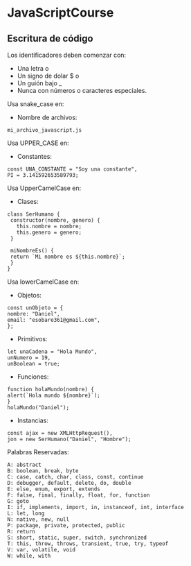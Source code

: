 # JavaScriptCourse

## Escritura de código

  Los identificadores deben comenzar con:
   - Una letra o
   - Un signo de dolar $ o
   - Un guión bajo _
   - Nunca con números o caracteres especiales.
   
   Usa snake_case en:
   - Nombre de archivos:
   ~~~
   mi_archivo_javascript.js
   ~~~
   Usa UPPER_CASE en:
   - Constantes:
   ~~~
   const UNA_CONSTANTE = "Soy una constante",
   PI = 3.141592653589793;
   ~~~
   Usa UpperCamelCase en:
   - Clases:
   ~~~
   class SerHumano {
    constructor(nombre, genero) {
      this.nombre = nombre;
      this.genero = genero;
    }

    miNombreEs() {
    return `Mi nombre es ${this.nombre}`;
    }
   }
   ~~~
   Usa lowerCamelCase en:
   - Objetos:
   ~~~
   const unObjeto = {
   nombre: "Daniel",
   email: "esobare361@gmail.com",
   };
   ~~~
   - Primitivos:
   ~~~
   let unaCadena = "Hola Mundo",
   unNumero = 19,
   unBoolean = true;
   ~~~
   - Funciones:
   ~~~
   function holaMundo(nombre) {
   alert(`Hola mundo ${nombre}`);
   }
   holaMundo("Daniel");
   ~~~
   - Instancias:
   ~~~
   const ajax = new XMLHttpRequest(),
   jon = new SerHumano("Daniel", "Hombre");
   ~~~
   
Palabras Reservadas:
~~~
A: abstract
B: boolean, break, byte
C: case, catch, char, class, const, continue
D: debugger, default, delete, do, double
E: else, enum, export, extends
F: false, final, finally, float, for, function
G: goto
I: if, implements, import, in, instanceof, int, interface
L: let, long
N: native, new, null
P: package, private, protected, public
R: return
S: short, static, super, switch, synchronized
T: this, throw, throws, transient, true, try, typeof
V: var, volatile, void
W: while, with
~~~
